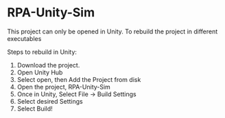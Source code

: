 # RPA-Unity-Sim

This project can only be opened in Unity. To rebuild the project in different executables

Steps to rebuild in Unity:

1. Download the project.
2. Open Unity Hub
3. Select open, then Add the Project from disk
4. Open the project, RPA-Unity-Sim
5. Once in Unity, Select File -> Build Settings
6. Select desired Settings
7. Select Build!
